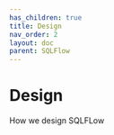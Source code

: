 ```yaml
---
has_children: true
title: Design
nav_order: 2
layout: doc
parent: SQLFlow
---
```


# Design

How we design SQLFLow

